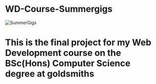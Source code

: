 # WD-Course-Summergigs
![SummerGigs](https://user-images.githubusercontent.com/26929215/227793914-875b0a99-9cf8-4ac8-87c8-50433e8b892f.jpg)
# This is the final project for my Web Development course on the BSc(Hons) Computer Science degree at goldsmiths
